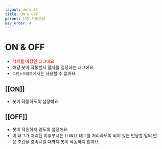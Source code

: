 ```yaml
---
layout: default
title: ON & OFF
parent: 단순 자동응답
nav_order: 4
---
```


# ON & OFF
* <font color=red>삭제될 예정인 태그에요</font>
* 해당 봇이 작동할지 말지를 결정하는 태그에요.
* `그린스크립트`에서는 사용할 수 없어요.

## [[ON]]
 * 봇이 작동하도록 설정해요.

## [[OFF]]
 * 봇이 작동하지 않도록 설정해요.
 * 이 태그가 처리된 이후부터는 `[[ON]]` 태그를 처리하도록 되어 있는 반응할 말의 반응 조건을 충족시킬 때까지 봇이 작동하지 않아요.


